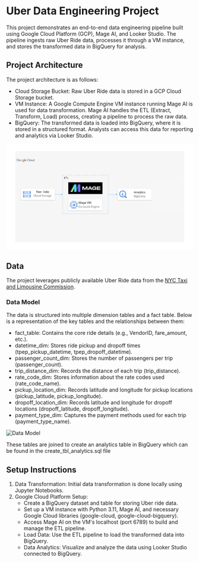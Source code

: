 # Uber Data Engineering Project

This project demonstrates an end-to-end data engineering pipeline built using Google Cloud Platform (GCP), Mage AI, and Looker Studio. The pipeline ingests raw Uber Ride data, processes it through a VM instance, and stores the transformed data in BigQuery for analysis.

## Project Architecture

The project architecture is as follows:

  - Cloud Storage Bucket: Raw Uber Ride data is stored in a GCP Cloud Storage bucket.
  - VM Instance: A Google Compute Engine VM instance running Mage AI is used for data transformation. Mage AI handles the ETL (Extract, Transform, Load) process, creating a pipeline to process the raw data.
  - BigQuery: The transformed data is loaded into BigQuery, where it is stored in a structured format. Analysts can access this data for reporting and analytics via Looker Studio.

![Architecture Image](/images/architecture.jpg)

## Data

The project leverages publicly available Uber Ride data from the [NYC Taxi and Limousine Commission](https://www.nyc.gov/site/tlc/about/tlc-trip-record-data.page).

### Data Model

The data is structured into multiple dimension tables and a fact table. Below is a representation of the key tables and the relationships between them:

  - fact_table: Contains the core ride details (e.g., VendorID, fare_amount, etc.).
  - datetime_dim: Stores ride pickup and dropoff times (tpep_pickup_datetime, tpep_dropoff_datetime).
  - passenger_count_dim: Stores the number of passengers per trip (passenger_count).
  - trip_distance_dim: Records the distance of each trip (trip_distance).
  - rate_code_dim: Stores information about the rate codes used (rate_code_name).
  - pickup_location_dim: Records latitude and longitude for pickup locations (pickup_latitude, pickup_longitude).
  - dropoff_location_dim: Records latitude and longitude for dropoff locations (dropoff_latitude, dropoff_longitude).
  - payment_type_dim: Captures the payment methods used for each trip (payment_type_name).

![Data Model](/images/data_model.jpg)

These tables are joined to create an analytics table in BigQuery which can be found in the create_tbl_analytics.sql file

## Setup Instructions

1. Data Transformation: Initial data transformation is done locally using Jupyter Notebooks.
2. Google Cloud Platform Setup:
   - Create a BigQuery dataset and table for storing Uber ride data.
   - Set up a VM instance with Python 3.11, Mage AI, and necessary Google Cloud libraries (google-cloud, google-cloud-bigquery).
   - Access Mage AI on the VM's localhost (port 6789) to build and manage the ETL pipeline.
   - Load Data: Use the ETL pipeline to load the transformed data into BigQuery.
   - Data Analytics: Visualize and analyze the data using Looker Studio connected to BigQuery.

